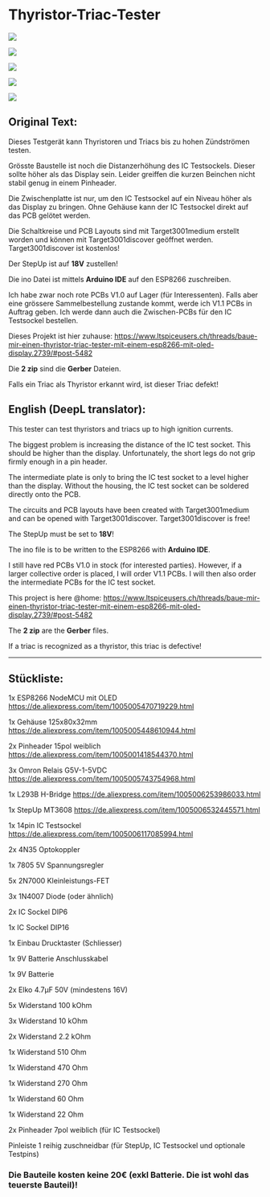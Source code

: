 # Thyristor-Triac-Tester

![](https://github.com/ltspicer/Thyristor-Triac-Tester/blob/main/gehaeuse5.jpg)

![](https://github.com/ltspicer/Thyristor-Triac-Tester/blob/main/gehaeuse6.jpg)

![](https://github.com/ltspicer/Thyristor-Triac-Tester/blob/main/gehaeuse7.jpg)


![](https://github.com/ltspicer/Thyristor-Triac-Tester/blob/main/inbetrieb1.jpg)

![](https://github.com/ltspicer/Thyristor-Triac-Tester/blob/main/inbetrieb2.jpg)


## Original Text:

Dieses Testgerät kann Thyristoren und Triacs bis zu hohen Zündströmen testen.

Grösste Baustelle ist noch die Distanzerhöhung des IC Testsockels. Dieser sollte höher als das Display sein.
Leider greiffen die kurzen Beinchen nicht stabil genug in einem Pinheader.

Die Zwischenplatte ist nur, um den IC Testsockel auf ein Niveau höher als das Display zu bringen.
Ohne Gehäuse kann der IC Testsockel direkt auf das PCB gelötet werden.

Die Schaltkreise und PCB Layouts sind mit Target3001medium erstellt worden und können mit Target3001discover geöffnet werden. Target3001discover ist kostenlos!

Der StepUp ist auf **18V** zustellen!

Die ino Datei ist mittels **Arduino IDE** auf den ESP8266 zuschreiben.

Ich habe zwar noch rote PCBs V1.0 auf Lager (für Interessenten). Falls aber eine grössere Sammelbestellung zustande kommt, werde ich V1.1 PCBs in Auftrag geben. Ich werde dann auch die Zwischen-PCBs für den IC Testsockel bestellen.

Dieses Projekt ist hier zuhause: https://www.ltspiceusers.ch/threads/baue-mir-einen-thyristor-triac-tester-mit-einem-esp8266-mit-oled-display.2739/#post-5482

Die **2 zip** sind die **Gerber** Dateien.

Falls ein Triac als Thyristor erkannt wird, ist dieser Triac defekt!

## English (DeepL translator):

This tester can test thyristors and triacs up to high ignition currents.

The biggest problem is increasing the distance of the IC test socket. This should be higher than the display.
Unfortunately, the short legs do not grip firmly enough in a pin header.

The intermediate plate is only to bring the IC test socket to a level higher than the display.
Without the housing, the IC test socket can be soldered directly onto the PCB.

The circuits and PCB layouts have been created with Target3001medium and can be opened with Target3001discover. Target3001discover is free!

The StepUp must be set to **18V**!

The ino file is to be written to the ESP8266 with **Arduino IDE**.

I still have red PCBs V1.0 in stock (for interested parties). However, if a larger collective order is placed, I will order V1.1 PCBs. I will then also order the intermediate PCBs for the IC test socket.

This project is here @home: https://www.ltspiceusers.ch/threads/baue-mir-einen-thyristor-triac-tester-mit-einem-esp8266-mit-oled-display.2739/#post-5482

The **2 zip** are the **Gerber** files.

If a triac is recognized as a thyristor, this triac is defective!

--------------------------------

## Stückliste:

1x  ESP8266 NodeMCU mit OLED        https://de.aliexpress.com/item/1005005470719229.html

1x  Gehäuse 125x80x32mm             https://de.aliexpress.com/item/1005005448610944.html

2x  Pinheader 15pol weiblich        https://de.aliexpress.com/item/1005001418544370.html

3x  Omron Relais G5V-1-5VDC         https://de.aliexpress.com/item/1005005743754968.html

1x  L293B H-Bridge                  https://de.aliexpress.com/item/1005006253986033.html

1x  StepUp MT3608                   https://de.aliexpress.com/item/1005006532445571.html

1x  14pin IC Testsockel             https://de.aliexpress.com/item/1005006117085994.html

2x  4N35 Optokoppler

1x  7805 5V Spannungsregler

5x  2N7000 Kleinleistungs-FET

3x  1N4007 Diode (oder ähnlich)

2x  IC Sockel DIP6

1x  IC Sockel DIP16

1x  Einbau Drucktaster (Schliesser)

1x  9V Batterie Anschlusskabel

1x  9V Batterie

2x  Elko 4.7µF 50V (mindestens 16V)

5x  Widerstand 100 kOhm

3x  Widerstand 10 kOhm

2x  Widerstand 2.2 kOhm

1x  Widerstand 510 Ohm

1x  Widerstand 470 Ohm

1x  Widerstand 270 Ohm

1x  Widerstand 60 Ohm

1x  Widerstand 22 Ohm

2x  Pinheader 7pol weiblich (für IC Testsockel)

Pinleiste 1 reihig zuschneidbar (für StepUp, IC Testsockel und optionale Testpins)


### Die Bauteile kosten keine 20€ (exkl Batterie. Die ist wohl das teuerste Bauteil)!
